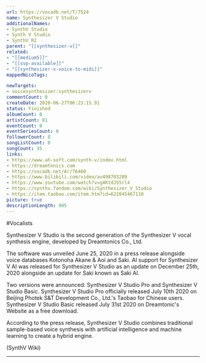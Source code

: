 ```yaml
---
url: https://vocadb.net/T/7524
name: Synthesizer V Studio
additionalNames: 
- SynthV Studio
- Synth V Studio
- SynthV R2
parent: "[[synthesizer-v]]"
related:
- "[[medium5]]"
- "[[svp-available]]"
- "[[synthesizer-v-voice-to-midi]]"
mappedNicoTags:

newTargets:
- voicesynthesizer:synthesizerv
commentCount: 0
createDate: 2020-06-27T06:23:15.91
status: Finished
albumCount: 0
artistCount: 81
eventCount: 0
eventSeriesCount: 0
followerCount: 8
songListCount: 0
songCount: 35
links: 
- https://www.ah-soft.com/synth-v/index.html
- https://dreamtonics.com
- https://vocadb.net/Ar/76460
- https://www.bilibili.com/video/av498703289
- https://www.youtube.com/watch?v=g4KtdJ55rl4
- https://synthv.fandom.com/wiki/Synthesizer_V_Studio
- https://item.taobao.com/item.htm?id=622045467110
picture: true
descriptionLength: 905
---
```


#Vocalists

Synthesizer V Studio is the second generation of the Synthesizer V vocal synthesis engine, developed by Dreamtonics Co., Ltd.

The software was unveiled June 25, 2020 in a press release alongside voice databases Kotonoha Akane & Aoi and Saki. AI support for Synthesizer V AI was released for Synthesizer V Studio as an update on December 25th, 2020 alongside an update for Saki known as Saki AI.

Two versions were announced: Synthesizer V Studio Pro and Synthesizer V Studio Basic. Synthesizer V Studio Pro officially released July 10th 2020 on Beijing Photek S&T Development Co., Ltd.'s Taobao for Chinese users. Synthesizer V Studio Basic released July 31st 2020 on Dreamtonic's Website as a free download.

According to the press release, Synthesizer V Studio combines traditional sample-based voice synthesis with artificial intelligence and machine learning to create a hybrid engine.

(SynthV Wiki)

---

